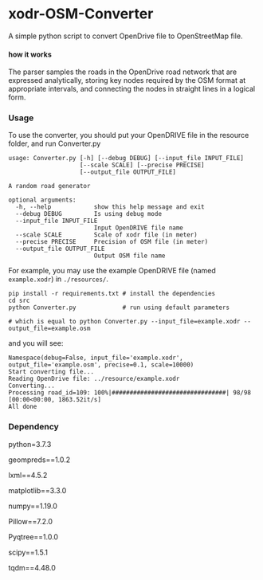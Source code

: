 # xodr-OSM-Converter

A simple python script to convert OpenDrive file to OpenStreetMap file.

#### how it works

The parser samples the roads in the OpenDrive road network that are expressed analytically, storing key nodes required by the OSM format at appropriate intervals, and connecting the nodes in straight lines in a logical form.



### Usage

To use the converter, you should put your OpenDRIVE file in the resource folder, and run Converter.py

```shell
usage: Converter.py [-h] [--debug DEBUG] [--input_file INPUT_FILE]
                    [--scale SCALE] [--precise PRECISE]
                    [--output_file OUTPUT_FILE]

A random road generator

optional arguments:
  -h, --help            show this help message and exit
  --debug DEBUG         Is using debug mode
  --input_file INPUT_FILE
                        Input OpenDRIVE file name
  --scale SCALE         Scale of xodr file (in meter)
  --precise PRECISE     Precision of OSM file (in meter)
  --output_file OUTPUT_FILE
                        Output OSM file name
```

For example, you may use the example OpenDRIVE file (named `example.xodr`) in `./resources/`. 

```
pip install -r requirements.txt # install the dependencies
cd src
python Converter.py             # run using default parameters

# which is equal to python Converter.py --input_file=example.xodr --output_file=example.osm
```

and you will see:

```
Namespace(debug=False, input_file='example.xodr', output_file='example.osm', precise=0.1, scale=10000)
Start converting file...
Reading OpenDrive file: ../resource/example.xodr
Converting...
Processing road_id=109: 100%|################################| 98/98 [00:00<00:00, 1863.52it/s]
All done
```



### Dependency

python=3.7.3

geompreds==1.0.2

lxml==4.5.2

matplotlib==3.3.0

numpy==1.19.0

Pillow==7.2.0

Pyqtree==1.0.0

scipy==1.5.1

tqdm==4.48.0



